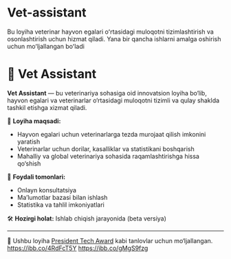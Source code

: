 # Vet-assistant
Bu loyiha veterinar hayvon egalari oʻrtasidagi muloqotni tizimlashtirish va osonlashtirish uchun hizmat qiladi. Yana bir qancha ishlarni amalga oshirish uchun moʻljallangan boʻladi 
# 🐾 Vet Assistant

**Vet Assistant** — bu veterinariya sohasiga oid innovatsion loyiha bo‘lib, hayvon egalari va veterinarlar o‘rtasidagi muloqotni tizimli va qulay shaklda tashkil etishga xizmat qiladi. 

📌 **Loyiha maqsadi:**
- Hayvon egalari uchun veterinarlarga tezda murojaat qilish imkonini yaratish
- Veterinarlar uchun dorilar, kasalliklar va statistikani boshqarish
- Mahalliy va global veterinariya sohasida raqamlashtirishga hissa qo‘shish

📲 **Foydali tomonlari:**
- Onlayn konsultatsiya
- Ma’lumotlar bazasi bilan ishlash
- Statistika va tahlil imkoniyatlari

🛠 **Hozirgi holat:** Ishlab chiqish jarayonida (beta versiya)

---

🎯 Ushbu loyiha [President Tech Award](https://tech.president.uz) kabi tanlovlar uchun mo‘ljallangan.
https://ibb.co/4RdFcT5Y
https://ibb.co/gMgS9fzg
